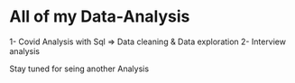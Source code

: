 # All of my Data-Analysis

1- Covid Analysis with Sql => Data cleaning & Data exploration
2- Interview analysis

Stay tuned for seing another Analysis


